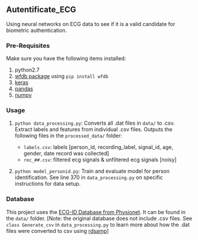 Autentificate_ECG
---
Using neural networks on ECG data to see if it is a valid candidate for biometric authentication.

### Pre-Requisites

Make sure you have the following items installed:
1. python2.7
2. [wfdb package](https://pypi.python.org/pypi/wfdb) using `pip install wfdb`
3. [keras](https://keras.io/#installation/)
4. [pandas](https://pandas.pydata.org/pandas-docs/stable/install.html)
5. [numpy](https://docs.scipy.org/doc/numpy/user/install.html)

### Usage

1. `python data_processing.py`: Converts all .dat files in `data/` to .csv. Extract labels and features from individual .csv
files. Outputs the following files in the `processed_data/` folder:
    * `labels.csv`: labels [person_id, recording_label, signal_id, age, gender, date record was collected]
    * `rec_##.csv`: filtered ecg signals & unfiltered ecg signals [noisy]


2. `python model_personid.py`: Train and evaluate model for person
identification. See line 370 in `data_processing.py` on specific instructions
for data setup.

### Database

This project uses the [ECG-ID Database from
Physionet](https://physionet.org/physiobank/database/ecgiddb). It can be found
in the `data/` folder. [Note: the original database does not include .csv files.
See `class Generate_csv` in `data_processing.py` to learn more about how the .dat files were converted to
csv using [rdsamp](https://pypi.python.org/pypi/wfdb)]
